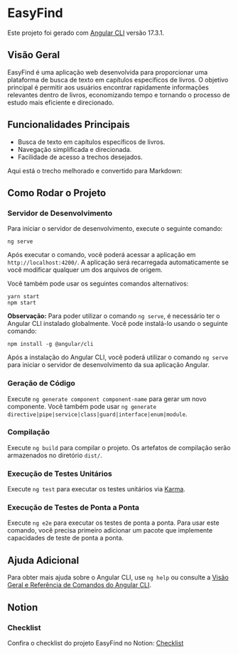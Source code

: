 # EasyFind

Este projeto foi gerado com [Angular CLI](https://github.com/angular/angular-cli) versão 17.3.1.

## Visão Geral

EasyFind é uma aplicação web desenvolvida para proporcionar uma plataforma de busca de texto em capítulos específicos de livros. O objetivo principal é permitir aos usuários encontrar rapidamente informações relevantes dentro de livros, economizando tempo e tornando o processo de estudo mais eficiente e direcionado.

## Funcionalidades Principais

- Busca de texto em capítulos específicos de livros.
- Navegação simplificada e direcionada.
- Facilidade de acesso a trechos desejados.
  
Aqui está o trecho melhorado e convertido para Markdown:

## Como Rodar o Projeto

### Servidor de Desenvolvimento

Para iniciar o servidor de desenvolvimento, execute o seguinte comando:

```
ng serve
```

Após executar o comando, você poderá acessar a aplicação em `http://localhost:4200/`. A aplicação será recarregada automaticamente se você modificar qualquer um dos arquivos de origem.

Você também pode usar os seguintes comandos alternativos:

```
yarn start
npm start
```

**Observação:** Para poder utilizar o comando `ng serve`, é necessário ter o Angular CLI instalado globalmente. Você pode instalá-lo usando o seguinte comando:

```
npm install -g @angular/cli
```

Após a instalação do Angular CLI, você poderá utilizar o comando `ng serve` para iniciar o servidor de desenvolvimento da sua aplicação Angular.


### Geração de Código

Execute `ng generate component component-name` para gerar um novo componente. Você também pode usar `ng generate directive|pipe|service|class|guard|interface|enum|module`.

### Compilação

Execute `ng build` para compilar o projeto. Os artefatos de compilação serão armazenados no diretório `dist/`.

### Execução de Testes Unitários

Execute `ng test` para executar os testes unitários via [Karma](https://karma-runner.github.io).

### Execução de Testes de Ponta a Ponta

Execute `ng e2e` para executar os testes de ponta a ponta. Para usar este comando, você precisa primeiro adicionar um pacote que implemente capacidades de teste de ponta a ponta.

## Ajuda Adicional

Para obter mais ajuda sobre o Angular CLI, use `ng help` ou consulte a [Visão Geral e Referência de Comandos do Angular CLI](https://angular.io/cli).

## Notion

### Checklist
Confira o checklist do projeto EasyFind no Notion: [Checklist](https://indigo-hisser-408.notion.site/Project-easy-find-9ceba5246d674405a4b1b9d4cb3b1525?pvs=4)
